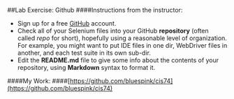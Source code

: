 ##Lab Exercise: Github
####Instructions from the instructor:
- Sign up for a free [GitHub](https://github.com/) account.
- Check all of your Selenium files into your GitHub **repository** (often called *repo* for short), hopefully using a reasonable level of organization. For example, you might want to put IDE files in one dir, WebDriver files in another, and each test suite in its own sub-dir.
- Edit the **README.md** file to give some info about the contents of your repository, using **Markdown** syntax to format it.

####My Work:
####[https://github.com/bluespink/cis74](https://github.com/bluespink/cis74) 


